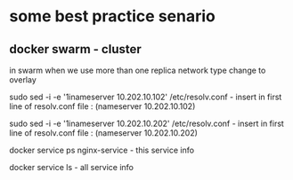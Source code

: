 # some best practice senario

## docker swarm - cluster


in swarm when we use more than one replica network type change to overlay


sudo sed -i -e '1inameserver 10.202.10.102\' /etc/resolv.conf   - insert in first line of resolv.conf file :  (nameserver 10.202.10.102)

sudo sed -i -e '1inameserver 10.202.10.202\' /etc/resolv.conf   - insert in first line of resolv.conf file :  (nameserver 10.202.10.202)


docker service ps nginx-service  - this service info

docker service ls  - all service info



